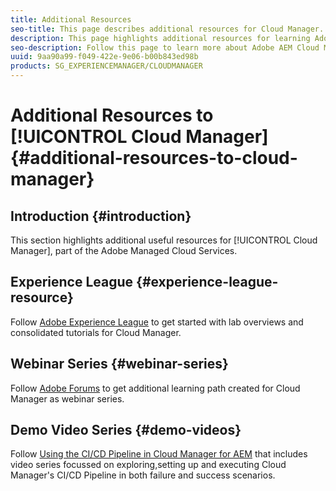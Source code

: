 ```yaml
---
title: Additional Resources
seo-title: This page describes additional resources for Cloud Manager. 
description: This page highlights additional resources for learning Adobe AEM Cloud Manager.
seo-description: Follow this page to learn more about Adobe AEM Cloud Manager.
uuid: 9aa90a99-f049-422e-9e06-b00b843ed98b
products: SG_EXPERIENCEMANAGER/CLOUDMANAGER
---
```


# Additional Resources to [!UICONTROL Cloud Manager]{#additional-resources-to-cloud-manager}

## Introduction {#introduction}

This section highlights additional useful resources for [!UICONTROL Cloud Manager], part of the Adobe Managed Cloud Services.

## Experience League {#experience-league-resource}

Follow [Adobe Experience League](https://expleague.azureedge.net/labs/L722/index.html) to get started with lab overviews and consolidated tutorials for Cloud Manager.

## Webinar Series {#webinar-series}

Follow [Adobe Forums](https://forums.adobe.com/message/11061595) to get additional learning path created for Cloud Manager as webinar series.

## Demo Video Series {#demo-videos}

Follow [Using the CI/CD Pipeline in Cloud Manager for AEM](https://helpx.adobe.com/experience-manager/kt/platform-repository/using/cloud-manager-cicd-pipeline-feature-video-use.html)
that includes video series focussed on exploring,setting up and executing Cloud Manager's CI/CD Pipeline in both failure and success scenarios.